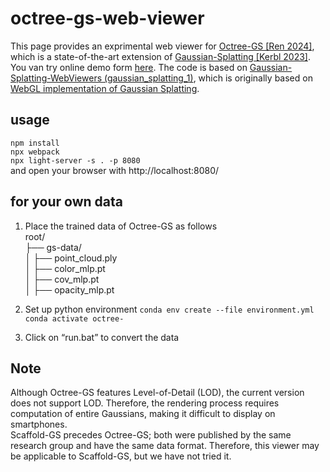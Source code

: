 # octree-gs-web-viewer
This page provides an exprimental web viewer for [Octree-GS [Ren 2024]](https://github.com/city-super/Octree-GS), which is a state-of-the-art extension of [Gaussian-Splatting [Kerbl 2023]](https://github.com/graphdeco-inria/gaussian-splatting). You van try online demo form [here](https://main--bejewelled-nougat-efb14c.netlify.app/). The code is based on [Gaussian-Splatting-WebViewers (gaussian_splatting_1)](https://github.com/akbartus/Gaussian-Splatting-WebViewers/tree/main), which is originally based on [ WebGL implementation of Gaussian Splatting](https://github.com/antimatter15/splat). 

## usage
`npm install`  
`npx webpack`  
`npx light-server -s . -p 8080`  
and open your browser with http://localhost:8080/  

## for your own data
1. Place the trained data of Octree-GS as follows  
root/  
├── gs-data/  
│   ├── point_cloud.ply  
│   ├── color_mlp.pt  
│   ├── cov_mlp.pt  
│   ├── opacity_mlp.pt  

2. Set up python environment
`conda env create --file environment.yml`  
`conda activate octree-`  
  
3. Click on “run.bat” to convert the data

## Note
Although Octree-GS features Level-of-Detail (LOD), the current version does not support LOD. Therefore, the rendering process requires computation of entire Gaussians, making it difficult to display on smartphones.  
Scaffold-GS precedes Octree-GS; both were published by the same research group and have the same data format. Therefore, this viewer may be applicable to Scaffold-GS, but we have not tried it.
